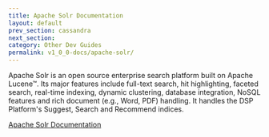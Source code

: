 ```yaml
---
title: Apache Solr Documentation
layout: default
prev_section: cassandra
next_section:
category: Other Dev Guides
permalink: v1_0_0-docs/apache-solr/
---
```


Apache Solr is an open source enterprise search platform built on Apache Lucene™. Its major features include full-text search, hit highlighting, faceted search, real-time indexing, dynamic clustering, database integration, NoSQL features and rich document (e.g., Word, PDF) handling. It handles the DSP Platform's Suggest, Search and Recommend indices.

[Apache Solr Documentation](http://lucene.apache.org/solr/resources.html)
